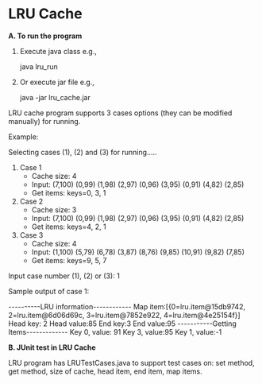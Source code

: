 # LRU Cache

**A. To run the program**

1. Execute java class
   e.g., 
   
   java lru_run
2. Or execute jar file
   e.g., 
   
   java -jar lru_cache.jar

LRU cache program supports 3 cases options (they can be modified manually) for running.

Example:

Selecting cases (1),  (2) and (3) for running.....
1. Case 1
   - Cache size: 4
   - Input: (7,100) (0,99) (1,98) (2,97) (0,96) (3,95) (0,91) (4,82) (2,85)
   - Get items: keys=0, 3, 1
2. Case 2
   - Cache size: 3
   - Input: (7,100) (0,99) (1,98) (2,97) (0,96) (3,95) (0,91) (4,82) (2,85)
   - Get items: keys=4, 2, 1
3. Case 3
   - Cache size: 4 
   - Input: (1,100) (5,79) (6,78) (3,87) (8,76) (9,85) (10,91) (9,82) (7,85)
   - Get items: keys=9, 5, 7

Input case number (1), (2) or (3): 1

Sample output of case 1:

----------LRU information------------
Map item:[{0=lru.item@15db9742, 2=lru.item@6d06d69c, 3=lru.item@7852e922, 4=lru.item@4e25154f}]
Head key: 2
Head value:85
End key:3
End value:95
-----------Getting Items-------------
Key 0, value: 91
Key 3, value:95
Key 1, value:-1


**B. JUnit test in LRU Cache**

LRU program has LRUTestCases.java to support test cases on: set method, get method, size of cache, head item, end item, map items.
